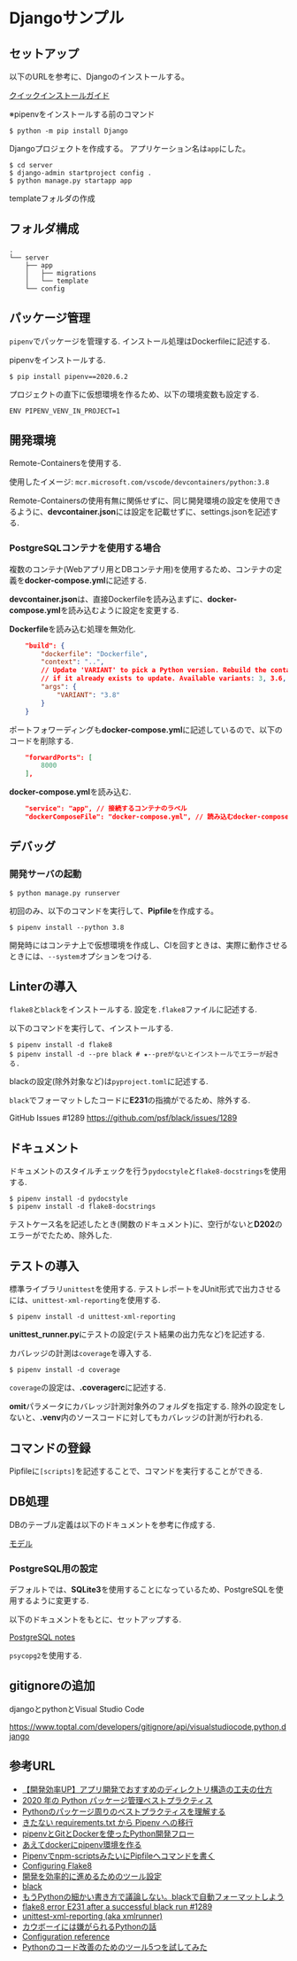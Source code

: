# Djangoサンプル

## セットアップ

以下のURLを参考に、Djangoのインストールする。

[クイックインストールガイド](https://docs.djangoproject.com/ja/3.0/intro/install/#verifying)

※pipenvをインストールする前のコマンド

```shell
$ python -m pip install Django
```

Djangoプロジェクトを作成する。
アプリケーション名は```app```にした。

```shell
$ cd server
$ django-admin startproject config .
$ python manage.py startapp app
```

templateフォルダの作成

## フォルダ構成

```shell
.
└── server
    ├── app
    │   ├── migrations
    │   └── template
    └── config
```

## パッケージ管理
```pipenv```でパッケージを管理する.
インストール処理はDockerfileに記述する.

pipenvをインストールする.

```shell
$ pip install pipenv==2020.6.2
```

プロジェクトの直下に仮想環境を作るため、以下の環境変数も設定する.

```shell
ENV PIPENV_VENV_IN_PROJECT=1
```


## 開発環境

Remote-Containersを使用する.

使用したイメージ: ```mcr.microsoft.com/vscode/devcontainers/python:3.8```

Remote-Containersの使用有無に関係せずに、同じ開発環境の設定を使用できるように、**devcontainer.json**には設定を記載せずに、settings.jsonを記述する.


### PostgreSQLコンテナを使用する場合

複数のコンテナ(Webアプリ用とDBコンテナ用)を使用するため、コンテナの定義を**docker-compose.yml**に記述する.

**devcontainer.json**は、直接Dockerfileを読み込まずに、**docker-compose.yml**を読み込むように設定を変更する.

**Dockerfile**を読み込む処理を無効化.

```json
    "build": {
        "dockerfile": "Dockerfile",
        "context": "..",
        // Update 'VARIANT' to pick a Python version. Rebuild the container 
        // if it already exists to update. Available variants: 3, 3.6, 3.7, 3.8 
        "args": {
     		"VARIANT": "3.8"
     	}
    }
```

ポートフォワーディングも**docker-compose.yml**に記述しているので、以下のコードを削除する.

```json
    "forwardPorts": [
	    8000
    ],
```

**docker-compose.yml**を読み込む.

```json
	"service": "app", // 接続するコンテナのラベル
	"dockerComposeFile": "docker-compose.yml", // 読み込むdocker-compose.ymlファイルのパス
```



## デバッグ

### 開発サーバの起動

```shell
$ python manage.py runserver
```

初回のみ、以下のコマンドを実行して、**Pipfile**を作成する。

```shell
$ pipenv install --python 3.8
```

開発時にはコンテナ上で仮想環境を作成し、CIを回すときは、実際に動作させるときには、```--system```オプションをつける.

## Linterの導入

```flake8```と```black```をインストールする.
設定を```.flake8```ファイルに記述する.

以下のコマンドを実行して、インストールする.

```shell
$ pipenv install -d flake8
$ pipenv install -d --pre black # ★--preがないとインストールでエラーが起きる.
```

blackの設定(除外対象など)は```pyproject.toml```に記述する.


```black```でフォーマットしたコードに**E231**の指摘がでるため、除外する.

GitHub Issues #1289 https://github.com/psf/black/issues/1289

## ドキュメント

ドキュメントのスタイルチェックを行う```pydocstyle```と```flake8-docstrings```を使用する.

```shell
$ pipenv install -d pydocstyle
$ pipenv install -d flake8-docstrings
```

テストケース名を記述したとき(関数のドキュメント)に、空行がないと**D202**のエラーがでたため、除外した.


## テストの導入

標準ライブラリ```unittest```を使用する.
テストレポートをJUnit形式で出力させるには、```unittest-xml-reporting```を使用する.

```shell
$ pipenv install -d unittest-xml-reporting
```

**unittest_runner.py**にテストの設定(テスト結果の出力先など)を記述する.

カバレッジの計測は```coverage```を導入する.

```shell
$ pipenv install -d coverage
```

```coverage```の設定は、**.coveragerc**に記述する.

**omit**パラメータにカバレッジ計測対象外のフォルダを指定する.
除外の設定をしないと、**.venv**内のソースコードに対してもカバレッジの計測が行われる.


## コマンドの登録

Pipfileに```[scripts]```を記述することで、コマンドを実行することができる.


## DB処理

DBのテーブル定義は以下のドキュメントを参考に作成する.

[モデル](https://docs.djangoproject.com/ja/3.1/topics/db/models/)

### PostgreSQL用の設定

デフォルトでは、**SQLite3**を使用することになっているため、PostgreSQLを使用するように変更する.

以下のドキュメントをもとに、セットアップする.

[PostgreSQL notes](https://docs.djangoproject.com/ja/3.1/ref/databases/#postgresql-notes)

```psycopg2```を使用する.



## gitignoreの追加
djangoとpythonとVisual Studio Code

https://www.toptal.com/developers/gitignore/api/visualstudiocode,python,django

## 参考URL

- [【開発効率UP】アプリ開発でおすすめのディレクトリ構造の工夫の仕方](https://code-ship-blog.wemotion.co.jp/technology/【開発効率up】アプリ開発でおすすめのディレクト)
- [2020 年の Python パッケージ管理ベストプラクティス](https://qiita.com/sk217/items/43c994640f4843a18dbe)
- [Pythonのパッケージ周りのベストプラクティスを理解する](https://www.m3tech.blog/entry/python-packaging)
- [きたない requirements.txt から Pipenv への移行](https://www.kabuku.co.jp/developers/python-pipenv-graph)
- [pipenvとGitとDockerを使ったPython開発フロー](https://qiita.com/Aruneko/items/796d7eeb61e1f36ae4a0)
- [あえてdockerにpipenv環境を作る](https://qiita.com/nassy20/items/3724aeda49238f965fb1)
- [Pipenvでnpm-scriptsみたいにPipfileへコマンドを書く](https://qiita.com/toto1310/items/a8ab8391bc8169721b4f)
- [Configuring Flake8](https://flake8.pycqa.org/en/latest/user/configuration.html)
- [開発を効率的に進めるためのツール設定](https://logmi.jp/tech/articles/322611)
- [black](https://github.com/psf/black)
- [もうPythonの細かい書き方で議論しない。blackで自動フォーマットしよう](https://blog.hirokiky.org/entry/2019/06/03/202745)
- [flake8 error E231 after a successful black run #1289](https://github.com/psf/black/issues/1289)
- [unittest-xml-reporting (aka xmlrunner)](https://github.com/xmlrunner/unittest-xml-reporting)
- [カウボーイには嫌がられるPythonの話](https://qiita.com/mima_ita/items/cabcf014aa08e27c8de7)
- [Configuration reference](https://coverage.readthedocs.io/en/coverage-5.2.1/config.html)
- [Pythonのコード改善のためのツール5つを試してみた](https://minus9d.hatenablog.com/entry/2018/10/22/235604)